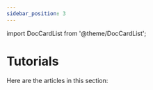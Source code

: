 ```yaml
---
sidebar_position: 3
---
```


import DocCardList from '@theme/DocCardList';

# Tutorials

Here are the articles in this section:

<DocCardList />

